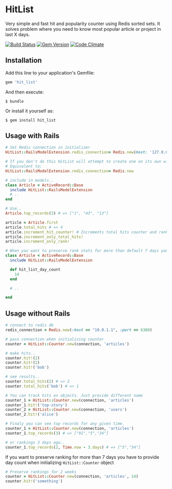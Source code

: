 # HitList

Very simple and fast hit and popularity counter using Redis sorted sets.
It solves problem where you need to know most popular article or project in last X days.

[![Build Status](https://travis-ci.org/krists/hit_list.png?branch=master)](https://travis-ci.org/krists/hit_list)
[![Gem Version](https://badge.fury.io/rb/hit_list.png)](http://badge.fury.io/rb/hit_list)
[![Code Climate](https://codeclimate.com/github/krists/hit_list.png)](https://codeclimate.com/github/krists/hit_list)

## Installation

Add this line to your application's Gemfile:

```ruby
gem 'hit_list'
```


And then execute:

    $ bundle

Or install it yourself as:

    $ gem install hit_list
    
## Usage with Rails

```ruby
# Set Redis connection in initializer
HitList::RailsModelExtension.redis_connection= Redis.new(host: '127.0.0.1', port: 6380)

# If you don't do this HitList will attempt to create one on its own with default arguments
# Equivalent to:
HitList::RailsModelExtension.redis_connection= Redis.new

# include in models..
class Article < ActiveRecord::Base
  include HitList::RailsModelExtension
  # ..
end

# Use..
Article.top_records(3) # => ["1", "43", "13"]

article = Article.first
article.total_hits # => 4
article.increment_hit_counter! # Increments total hits counter and ranking for days
article.increment_only_total_hits!
article.increment_only_rank!

# When you want to preserve rank stats for more than default 7 days you have to overwrite method hit_list_day_count
class Article < ActiveRecord::Base
  include HitList::RailsModelExtension

  def hit_list_day_count
    14
  end

  # ..

end
```

## Usage without Rails

```ruby
# connect to redis db
redis_connection = Redis.new(:host => "10.0.1.1", :port => 6380)

# pass connection when initializing counter
counter = HitList::Counter.new(connection, 'articles')

# make hits..
counter.hit!(2)
counter.hit!(2)
counter.hit!('bob')

# see results..
counter.total_hits(2) # => 2
counter.total_hits('bob') # => 1

# You can track hits on objects. Just provide different name
counter_1 = HitList::Counter.new(connection, 'articles')
counter_1.hit!('top-story')
counter_2 = HitList::Counter.new(connection, 'users')
counter_2.hit!('alice')

# Finaly you can see top records for any given time.
counter_1 = HitList::Counter.new(connection, 'articles')
counter_1.top_records(3) # => ["91","5","34"]

# or rankings 3 days ago..
counter_1.top_records(2, Time.now - 3.days) # => ["5","34"]
```

If you want to preserve ranking for more than 7 days you have to provide day count when initializing `HitList::Counter` object

```ruby
# Preserve rankings for 2 weeks
counter = HitList::Counter.new(connection, 'articles', 14)
counter.hit!('something')
```
